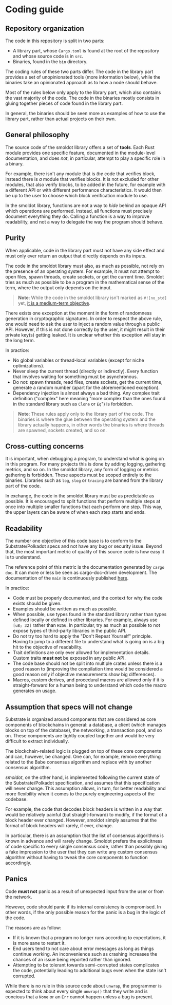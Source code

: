 # Coding guide

## Repository organization

The code in this repository is split in two parts:

- A library part, whose `Cargo.toml` is found at the root of the repository and whose source code is in `src`.
- Binaries, found in the `bin` directory.

The coding rules of these two parts differ.
The code in the library part provides a set of unopinionated tools (more information below), while the binaries take an opinionated approach as to how a node should behave.

Most of the rules below only apply to the library part, which also contains the vast majority of the code.
The code in the binaries mostly consists in gluing together pieces of code found in the library part.

In general, the binaries should be seen more as examples of how to use the library part, rather than actual projects on their own.

## General philosophy

The source code of the smoldot library offers a set of **tools**. Each Rust module provides one specific feature, documented in the module-level documentation, and does *not*, in particular, attempt to play a specific role in a binary.

For example, there isn't any module that is *the* code that verifies block, instead there is *a* module that verifies blocks. It is not excluded for other modules, that also verify blocks, to be added in the future, for example with a different API or with different performance characteristics. It would then be up to the user to choose which block verification module to use.

In the smoldot library, functions are not a way to *hide* behind an opaque API which operations are performed. Instead, all functions must precisely document everything they do. Calling a function is a way to improve readability, and not a way to delegate the way the program should behave.

## Purity

When applicable, code in the library part must not have any side effect and must only ever return an output that directly depends on its inputs.

The code in the smoldot library must also, as much as possible, not rely on the presence of an operating system. For example, it must not attempt to open files, spawn threads, create sockets, or get the current time. Smoldot tries as much as possible to be a program in the mathematical sense of the term, where the output only depends on the input.

> **Note**: While the code in the smoldot library isn't marked as `#![no_std]` yet, [it is a medium-term objective](https://github.com/paritytech/smoldot/issues/106).

There exists one exception at the moment in the form of randomness generation in cryptographic signatures. In order to respect the above rule, one would need to ask the user to inject a random value through a public API. However, if this is not done correctly by the user, it might result in their private key(s) getting leaked. It is unclear whether this exception will stay in the long term.

In practice:

- No global variables or thread-local variables (except for niche optimizations).
- Never sleep the current thread (directly or indirectly). Every function that involves waiting for something must be asynchronous.
- Do not: spawn threads, read files, create sockets, get the current time, generate a random number (apart for the aforementioned exception).
- Dependency injection is almost always a bad thing. Any complex trait definition ("complex" here meaning "more complex than the ones found in the standard library such as `Clone` or `Eq`") is forbidden.

> **Note**: These rules apply only to the library part of the code. The binaries is where the glue between the operating system and the library actually happens, in other words the binaries is where threads are spawned, sockets created, and so on.

## Cross-cutting concerns

It is important, when debugging a program, to understand what is going on in this program. For many projects this is done by adding logging, gathering metrics, and so on.
In the smoldot library, any form of logging or metrics gathering is forbidden. These aspects must be scoped entirely to the binaries. Libraries such as `log`, `slog` or `tracing` are banned from the library part of the code.

In exchange, the code in the smoldot library must be as predictable as possible. It is encouraged to split functions that perform multiple steps at once into multiple smaller functions that each perform one step. This way, the upper layers can be aware of when each step starts and ends.

## Readability

The number one objective of this code base is to conform to the Substrate/Polkadot specs and not have any bug or security issue.
Beyond that, the most important metric of quality of this source code is how easy it is to understand.

The reference point of this metric is the documentation generated by `cargo doc`. It can more or less be seen as cargo-doc-driven development. The documentation of the `main` is continuously published [here](https://paritytech.github.io/smoldot/smoldot/index.html).

In practice:

- Code must be properly documented, and the context for why the code exists should be given.
- Examples should be written as much as possible.
- When possible, use types found in the standard library rather than types defined locally or defined in other libraries. For example, always use `[u8; 32]` rather than `H256`. In particular, try as much as possible to not expose types of third-party libraries in the public API.
- Do not try too hard to apply the "Don't Repeat Yourself" principle. Having to jump to a different file to understand what is going on is a big hit to the objective of readability.
- Trait definitions are only ever allowed for implementation details. Custom traits **must not** be exposed in any public API.
- The code base should not be split into multiple crates unless there is a good reason to (improving the compilation time would be considered a good reason only if objective measurements show big differences).
- Macros, custom derives, and procedural macros are allowed only if it is straight-forward for a human being to understand which code the macro generates on usage.

## Assumption that specs will not change

Substrate is organized around components that are considered as core components of blockchains in general: a database, a client (which manages blocks on top of the database), the networking, a transaction pool, and so on. These components are tightly coupled together and would be very difficult to extract individually.

The blockchain-related logic is plugged on top of these core components and can, however, be changed. One can, for example, remove everything related to the Babe consensus algorithm and replace with by another consensus algorithm.

*smoldot*, on the other hand, is implemented following the current state of the Substrate/Polkadot specification, and assumes that this specification will never change. This assumption allows, in turn, for better readability and more flexibility when it comes to the purely engineering aspects of the codebase.

For example, the code that decodes block headers is written in a way that would be relatively painful (but straight-forward) to modify, if the format of a block header ever changed. However, smoldot simply assumes that the format of block headers will rarely, if ever, change.

In particular, there is an assumption that the list of consensus algorithms is known in advance and will rarely change. Smoldot prefers the explicitness of code specific to every single consensus code, rather than possibly giving a fake impression to the user that they can write any custom consensus algorithm without having to tweak the core components to function accordingly.

## Panics

Code **must not** panic as a result of unexpected input from the user or from the network.

However, code should panic if its internal consistency is compromised. In other words, if the only possible reason for the panic is a bug in the logic of the code.

The reasons are as follow:

- If it is known that a program no longer runs according to expectations, it is more sane to restart it.
- End users tend to not care about error messages as long as things continue working. An inconvenience such as crashing increases the chances of an issue being reported rather than ignored.
- Attempting to be tolerant towards semi-corrupted states complicates the code, potentially leading to additional bugs even when the state isn't corrupted.

While there is no rule in this source code about `unwrap`, the programmer is expected to think about every single `unwrap()` that they write and is concious that a `None` or an `Err` cannot happen unless a bug is present.
